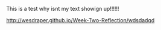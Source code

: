 This is a test
why isnt my text showign up!!!!!!


http://wesdraper.github.io/Week-Two-Reflection/wdsdadqd
